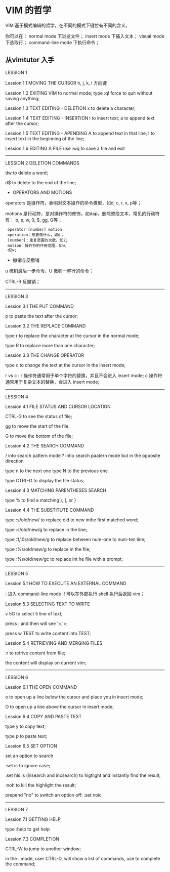 # VIM 的哲学
VIM 基于模式编辑的哲学，在不同的模式下键位有不同的含义。

你可以在：
normal mode 下浏览文件；
insert mode 下插入文本；
visual mode 下选取行；
command-line mode 下执行命令；

## 从vimtutor 入手

LESSION 1

Lession 1.1 MOVING THE CURSOR
h, j, k, l 方向键

Lession 1.2 EXITING VIM
<ESC> to normal mode;
type :q! force to quit without saving anything;

Lession 1.3 TEXT EDITING - DELETION
x to delete a character;

Lession 1.4 TEXT EDITING - INSERTION
i to insert text;
a to append text after the cursor;

Lession 1.5 TEXT EDITING - APENDING
A to append text in that line;
I to insert text in the beginning of the line;

Lession 1.6 EDITING A FILE
use :wq to save a file and exit

---

LESSION 2 DELETION COMMANDS 

dw to delete a word;

d$ to delete to the end of the line;

- OPERATORS AND MOTIONS

operators 是操作符，表明对文本操作的命令类型，如d, c, r, x, p等；

motions 是行动符，是对操作符的修饰，如dap，删除整段文本，常见的行动符有：
b, e, w, 0, $, gg, G等；

```
 operator [number] motion
 operation：想要做什么，如d；
 [number]：重复范围的次数，如2;
 motion：操作符的作用范围，如w;
 d2w;
```

- 撤销与反撤销

u 撤销最后一步命令，U 撤销一整行的命令；

CTRL-R 反撤销；

---

LESSION 3

Lession 3.1 THE PUT COMMAND

p to paste the text after the cursor;

Lession 3.2 THE REPLACE COMMAND

type r to replace the character at the cursor in the normal mode;

type R to replace more than one character;

Lession 3.3 THE CHANGE OPERATOR

type c to change the text at the cursor in the insert mode;

r vs c :
r 操作符通常用于单个字符的替换，并且不会进入 insert mode;
c 操作符通常用于复杂文本的替换，会进入 insert mode;

---

LESSION 4

Lession 4.1 FILE STATUS AND CURSOR LOCATION

CTRL-G to see the status of file;

gg to move the start of the file;

G to move the bottom of the file;

Lession 4.2 THE SEARCH COMMAND

/ into search pattern mode
? intio search paatern mode but in the opposite direction

type n to the next one
type N to the previous one

type CTRL-G to display the file status;

Lession 4.3 MATCHING PARENTHESES SEARCH

type % to find a matching ), ], or }

Lession 4.4 THE SUBSTITUTE COMMAND

type :s/old/new/ to replace old to new inthe first matched word;

type :s/old/new/g to replace in the line;

type :1,10s/old/new/g to replace between num-one to num-ten line;

type :%s/old/new/g to replace in the file;

type :%s/old/new/gc to replace int he file with a prompt;

---

LESSION 5

Lession 5.1 HOW TO EXECUTE AN EXTERNAL COMMAND

: 进入 command-line mode
:! 可以在外部执行 shell 执行后返回 vim；

Lession 5.3 SELECTING TEXT TO WRITE

v 5G to select 5 line of text;

press : and then will see '<,'>;

press w TEST to write content into TEST;

Lession 5.4 RETRIEVING AND MERGING FILES

:r <filename> to retrive content from file;

the content will display on current vim;

---

LESSION 6

Lession 6.1 THE OPEN COMMAND

o to open up a line below the cursor and place you in insert mode;

O to open up a line above the cursor in insert mode;

Lession 6.4 COPY AND PASTE TEXT

type y to copy text;

type p to paste text;

Lession 6.5 SET OPTION

set an option to search

:set ic to ignore case;

:set hls is (hlsearch and incsearch) to higtlight and instantly find the result;

:noh to kill the highlight the result;

prepend "no" to switch an option off: :set noic

---

LESSION 7

Lession 7.1 GETTING HELP

type :help to get help

Lession 7.3 COMPLETION

CTRL-W to jump to another window;

in the : mode, user CTRL-D, will show a list of commands, use <Tab> to complete the command;



